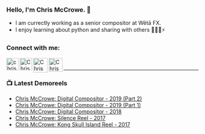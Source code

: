 ### Hello, I'm Chris McCrowe. 👋

- I am currectly working as a senior compositor at Wētā FX. 
- I enjoy learning about python and sharing with others 👨🏽‍💻⚡


### Connect with me:


[<img align="left" alt="chrismccrowe.com" width="32px" src="https://www.weebly.com/editor/uploads/1/9/4/4/19441211/custom_themes/699869960531018547/files/images/icon.png" />][website]
[<img align="left" alt="Chris McCrowe | LinkedIn" width="32px" src="https://cdn.jsdelivr.net/npm/simple-icons@v3/icons/linkedin.svg" />][linkedin]
[<img align="left" alt="Chris McCrowe | YouTube" width="38px" src="https://cdn.jsdelivr.net/npm/simple-icons@v3/icons/youtube.svg" />][youtube]
[<img align="left" alt="Chris McCrowe | IMDB" height="36px" src="https://www.weebly.com/editor/uploads/1/9/4/4/19441211/custom_themes/699869960531018547/files/imdb_black.png" />][imdb]

<br />

---

### 📺 Latest Demoreels
<!-- YOUTUBE:START -->
- [Chris McCrowe: Digital Compositor - 2019 (Part 2)](https://www.youtube.com/watch?v=5uoJkNCtY9E)
- [Chris McCrowe: Digital Compositor - 2019 (Part 1)](https://www.youtube.com/watch?v=WO7ukfSXHgE)
- [Chris McCrowe: Digital Compositor - 2018](https://www.youtube.com/watch?v=f-ve4-vR_1M)
- [Chris McCrowe:  Silence Reel - 2017](https://www.youtube.com/watch?v=KG2WWGlhI8o)
- [Chris McCrowe: Kong Skull Island Reel - 2017](https://www.youtube.com/watch?v=PyWHy6x2CHA)
<!-- YOUTUBE:END -->

[website]: https://chrismccrowe.com
[youtube]: https://www.youtube.com/user/ChrisMcCrowe
[linkedin]: https://www.linkedin.com/in/chris-mccrowe-2795a028/
[imdb]: http://www.imdb.me/chrismccrowe
